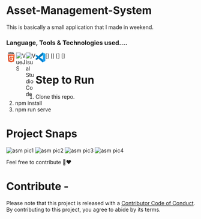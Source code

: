 # Asset-Management-System
This is basically a small application that I made in weekend.

### Language, Tools & Technologies used....
[<img align="left" alt="HTML5" width="26px" src="https://raw.githubusercontent.com/github/explore/80688e429a7d4ef2fca1e82350fe8e3517d3494d/topics/html/html.png" />]
[<img align="left" alt="VueJS" width="26px" src="https://img.icons8.com/color/344/vue-js.png" />]
[<img align="left" alt="Visual Studio Code" width="26px" src="https://img.icons8.com/fluency/344/javascript.png" />]
[<img align="left" alt="Visual Studio Code" width="26px" src="https://raw.githubusercontent.com/github/explore/80688e429a7d4ef2fca1e82350fe8e3517d3494d/topics/visual-studio-code/visual-studio-code.png" />]

# Step to Run
1. Clone this repo.
2. npm install
3. npm run serve

# Project Snaps
![asm pic1](https://github.com/kavyanshpandey/Asset-Management-System/blob/master/asm1pic.png)
![asm pic2](https://github.com/kavyanshpandey/Asset-Management-System/blob/master/asmpic4.png)
![asm pic3](https://github.com/kavyanshpandey/Asset-Management-System/blob/master/asmpic2.png)
![asm pic4](https://github.com/kavyanshpandey/Asset-Management-System/blob/master/asmpic3.png)

Feel free to contribute 🚀❤️

# Contribute -

Please note that this project is released with a [Contributor Code of Conduct](CODE_OF_CONDUCT.md). By contributing to this project, you agree to abide by its terms.
